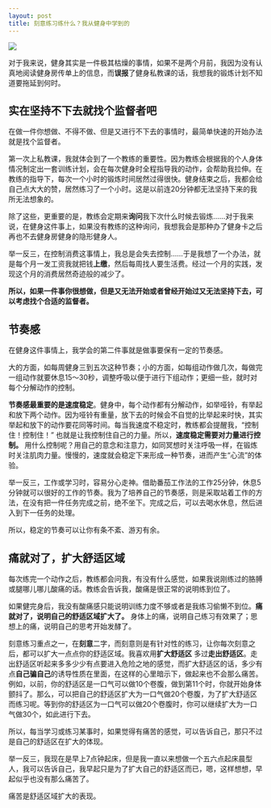 ```yaml
---
layout: post
title: 刻意练习练什么？我从健身中学到的
---
```


![](http://upload-images.jianshu.io/upload_images/147665-c7560fa6f030e246.jpg?imageMogr2/auto-orient/strip%7CimageView2/2/w/1240)

对于我来说，健身其实是一件极其枯燥的事情，如果不是两个月前，我因为没有认真地阅读健身房传单上的信息，而**误报**了健身私教课的话，我想我的锻炼计划不知道要拖延到何时。

## 实在坚持不下去就找个监督者吧
在做一件你想做、不得不做、但是又进行不下去的事情时，最简单快速的开始办法就是找个监督者。

第一次上私教课，我就体会到了一个教练的重要性。因为教练会根据我的个人身体情况制定出一套训练计划，会在每次健身时全程指导我的动作，会帮助我拉伸。在教练的指导下，每次一个小时的锻炼时间居然过得很快。健身结束之后，我都会给自己点大大的赞，居然练习了一个小时。这是以前连20分钟都无法坚持下来的我所无法想象的。

除了这些，更重要的是，教练会定期来**询问**我下次什么时候去锻炼……对于我来说，在健身这件事上，如果没有教练的这种询问，我想我会是那种办了健身卡之后再也不去健身房健身的隐形健身人。

举一反三，在控制消费这事情上，我总是会失去控制……于是我想了一个办法，就是每个月一发工资我就把钱**上缴**，然后每周找人要生活费。经过一个月的实践，发现这个月的消费居然奇迹般的减少了。

**所以，如果一件事你很想做，但是又无法开始或者曾经开始过又无法坚持下去，可以考虑找个合适的监督者。**

## 节奏感
在健身这件事情上，我学会的第二件事就是做事要保有一定的节奏感。

大的方面，如每周健身三到五次这种节奏；小的方面，如每组动作做几次，每做完一组动作就要休息15～30秒，调整呼吸以便于进行下组动作；更细一些，就时对每个分解动作的控制。

**节奏感最重要的是速度稳定**。健身中，每个动作都有分解动作，如举哑铃，有举起和放下两个动作。因为哑铃有重量，放下去的时候会不自觉的比举起来时快，其实举起和放下的动作要花同等时间。每当我速度不稳定时，教练都会提醒我，“控制住！控制住！” 也就是让我控制住自己的力量。所以，**速度稳定需要对力量进行控制。** 用什么控制呢？用自己的意念和注意力，如同冥想时关注呼吸一样，在锻炼时关注肌肉力量。慢慢的，速度就会稳定下来形成一种节奏，进而产生“心流”的体验。

举一反三，工作或学习时，容易分心走神。借助番茄工作法的工作25分钟，休息5分钟就可以很好的工作的节奏。我为了培养自己的节奏感，则是采取站着工作的方法，在没有把一件任务完成之前，绝不坐下。完成之后，可以去喝水休息，然后进入到下一任务的处理。

所以，稳定的节奏可以让你有条不紊、游刃有余。

## 痛就对了，扩大舒适区域
每次练完一个动作之后，教练都会问我，有没有什么感觉，如果我说刚练过的胳膊或腿哪儿哪儿酸痛的话。教练会告诉我，酸痛是很正常的说明练到位了。

如果健完身后，我没有酸痛感只能说明训练力度不够或者是我练习偷懒不到位。**痛就对了，说明自己的舒适区域扩大了。** 身体上的痛，说明自己练习有效果了；思想上的痛，说明自己的思考开始发酵了。

刻意练习重点之一，在**刻意**二字，而刻意则是有针对性的练习，让你每次刻意之后，都可以扩大一点点你的舒适区域。我喜欢用**扩大舒适区** 多过**走出舒适区**。走出舒适区听起来多多少少有点要进入危险之地的感觉，而扩大舒适区的话，多少有点**自己骗自己**的诱导性质在里面，在这样的心里暗示下，做起来也不会那么痛苦。例如，以前，你的舒适区是一口气可以做10个卷腹，做到第11个时，你就开始身体颤抖了。那么，可以把自己的舒适区扩大为一口气做20个卷腹，为了扩大舒适区而练习呢。等到你的舒适区为一口气可以做20个卷腹时，你可以继续扩大为一口气做30个，如此进行下去。

所以，每当学习或练习某事时，如果觉得有痛苦的感觉，可以告诉自己，那只不过是自己的舒适区在扩大的体现。

举一反三，我现在是早上7点钟起床，但是我一直以来想做一个五六点起床晨型人，我可以告诉自己，我早起只是为了扩大自己的舒适区而已，嗯，这样想想，早起似乎也没有那么痛苦了。  

痛苦是舒适区域扩大的表现。
 
